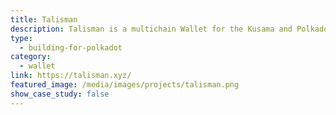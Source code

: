```yaml
---
title: Talisman
description: Talisman is a multichain Wallet for the Kusama and Polkadot Ecosystems.
type:
  - building-for-polkadot
category:
  - wallet
link: https://talisman.xyz/
featured_image: /media/images/projects/talisman.png
show_case_study: false
---
```

